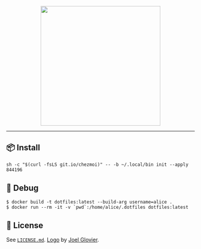 <p align="center">
  <img
    src="https://raw.githubusercontent.com/jglovier/dotfiles-logo/main/dotfiles-logo.png"
    width="320px"
  />
</p>

---

## 📦 Install

```console
sh -c "$(curl -fsLS git.io/chezmoi)" -- -b ~/.local/bin init --apply 844196
```

## 👷 Debug

```console
$ docker build -t dotfiles:latest --build-arg username=alice .
$ docker run --rm -it -v `pwd`:/home/alice/.dotfiles dotfiles:latest
```

## 📄 License

See [`LICENSE.md`](/LICENSE.md). [Logo](https://github.com/jglovier/dotfiles-logo) by [Joel Glovier](https://github.com/jglovier).
